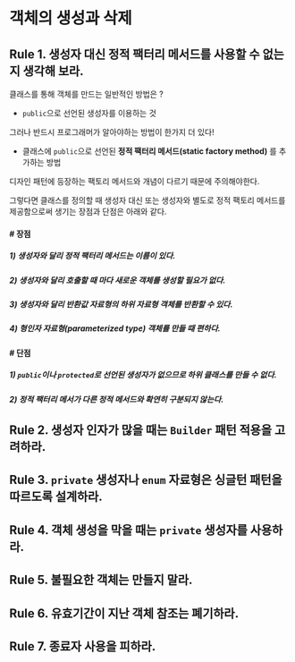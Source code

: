 
# 객체의 생성과 삭제

## Rule 1. 생성자 대신 정적 팩터리 메서드를 사용할 수 없는지 생각해 보라.

클래스를 통해 객체를 만드는 일반적인 방법은 ?
- `public`으로 선언된 생성자를 이용하는 것

그러나 반드시 프로그래머가 알아야하는 방법이 한가지 더 있다!
- 클래스에 `public`으로 선언된 **정적 팩터리 메서드(static factory method)** 를 추가하는 방법

디자인 패턴에 등장하는 팩토리 메서드와 개념이 다르기 때문에 주의해야한다.

그렇다면 클래스를 정의할 때 생성자 대신 또는 생성자와 별도로 정적 팩토리 메서드를 제공함으로써 생기는 장점과 단점은 아래와 같다.

#### # 장점

##### 1) 생성자와 달리 정적 팩터리 메서드는 이름이 있다.

##### 2) 생성자와 달리 호출할 때 마다 새로운 객체를 생성할 필요가 없다.

##### 3) 생성자와 달리 반환값 자료형의 하위 자료형 객체를 반환할 수 있다.

##### 4) 형인자 자료형(parameterized type) 객체를 만들 때 편하다.

#### # 단점

##### 1) `public`이나 `protected`로 선언된 생성자가 없으므로 하위 클래스를 만들 수 없다.

##### 2) 정적 팩터리 메서가 다른 정적 메서드와 확연히 구분되지 않는다.

## Rule 2. 생성자 인자가 많을 때는 `Builder` 패턴 적용을 고려하라.


## Rule 3. `private` 생성자나 `enum` 자료형은 싱글턴 패턴을 따르도록 설계하라.

## Rule 4. 객체 생성을 막을 때는 `private` 생성자를 사용하라.

## Rule 5. 불필요한 객체는 만들지 말라.

## Rule 6. 유효기간이 지난 객체 참조는 폐기하라.

## Rule 7. 종료자 사용을 피하라.
